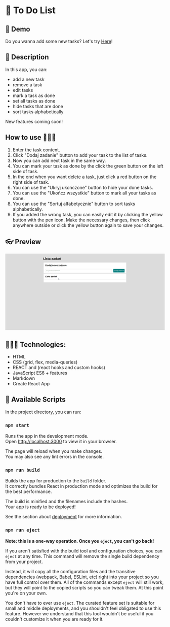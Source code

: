 # 📜 To Do List

## 🔨 Demo
Do you wanna add some new tasks?
Let's try [Here](https://code-timothy.github.io/todo-list-react/)!

## 📖 Description
In this app, you can:

* add a new task
* remove a task
* edit tasks
* mark a task as done
* set all tasks as done
* hide tasks that are done
* sort tasks alphabetically
 
New features coming soon!

## How to use 👨🏼‍🏫

1. Enter the task content.
2. Click "Dodaj zadanie" button to add your task to the list of tasks.
3. Now you can add next task in the same way.
4. You can mark your task as done by the click the green button on the left side of task.
5. In the end when you want delete a task, just click a red button on the right side of task.
6. You can use the "Ukryj ukończone" button to hide your done tasks.
7. You can use the "Ukończ wszystkie" button to mark all your tasks as done.
8. You can use the "Sortuj alfabetycznie" button to sort tasks alphabetically.
9. If you added the wrong task, you can easily edit it by clicking the yellow button with the pen icon. Make the necessary changes, then click anywhere outside or click the yellow button again to save your changes.

## 👓 Preview

![gif how to use the app](./src/images/howtousetdl.gif)

## 👩🏻‍💻 Technologies:
* HTML
* CSS (grid, flex, media-queries)
* REACT and (react hooks and custom hooks)
* JavaScript ES6 + features
* Markdown
* Create React App

## 📌 Available Scripts

In the project directory, you can run:

### `npm start`

Runs the app in the development mode.\
Open [http://localhost:3000](http://localhost:3000) to view it in your browser.

The page will reload when you make changes.\
You may also see any lint errors in the console.

### `npm run build`

Builds the app for production to the `build` folder.\
It correctly bundles React in production mode and optimizes the build for the best performance.

The build is minified and the filenames include the hashes.\
Your app is ready to be deployed!

See the section about [deployment](https://facebook.github.io/create-react-app/docs/deployment) for more information.

### `npm run eject`

**Note: this is a one-way operation. Once you `eject`, you can't go back!**

If you aren't satisfied with the build tool and configuration choices, you can `eject` at any time. This command will remove the single build dependency from your project.

Instead, it will copy all the configuration files and the transitive dependencies (webpack, Babel, ESLint, etc) right into your project so you have full control over them. All of the commands except `eject` will still work, but they will point to the copied scripts so you can tweak them. At this point you're on your own.

You don't have to ever use `eject`. The curated feature set is suitable for small and middle deployments, and you shouldn't feel obligated to use this feature. However we understand that this tool wouldn't be useful if you couldn't customize it when you are ready for it.